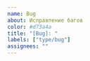 ```yaml
---
name: Bug
about: Исправление багов
color: #d73a4a
title: "[Bug]: "
labels: ["type/bug"]
assignees: ""
---
```

